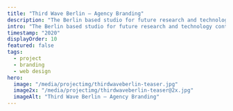 ```yaml
---
title: "Third Wave Berlin – Agency Branding"
description: "The Berlin based studio for future research and technology contacted me for a brand refresh and website design. Branding, Web Design"
intro: "The Berlin based studio for future research and technology contacted me for a brand refresh and website design. Branding, Web Design"
timestamp: "2020"
displayOrder: 10
featured: false
tags:
  - project
  - branding
  - web design
hero:
  image: "/media/projectimg/thirdwaveberlin-teaser.jpg"
  image2x: "/media/projectimg/thirdwaveberlin-teaser@2x.jpg"
  imageAlt: "Third Wave Berlin – Agency Branding"
---
```

